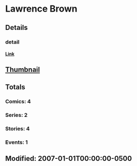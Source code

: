# Lawrence  Brown 
## Details
### detail
#### [Link](http://marvel.com/comics/creators/3767/lawrence_brown?utm_campaign=apiRef&utm_source=225578a89fc76f3d20fbffda5d17a88d)
## [Thumbnail](http://i.annihil.us/u/prod/marvel/i/mg/b/40/image_not_available.jpg)
## Totals
### Comics: 4
### Series: 2
### Stories: 4
### Events: 1
## Modified: 2007-01-01T00:00:00-0500
